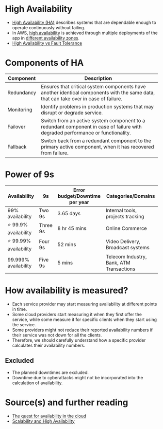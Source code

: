 # High Availability
- [High Availability (HA)](https://avinetworks.com/glossary/high-availability/) describes systems that are dependable enough to operate continuously without failing.
- In AWS, [high availability]() is achieved through multiple deployments of the app in [different availability zones](../2_AWS/AWS-Global-Architecture-Region-AZ.md).
- [High Availability vs Fault Tolerance](FaultToleranceVsHighAvailability.md)

# Components of HA

| Component  | Description                                                                                                                          |
|------------|--------------------------------------------------------------------------------------------------------------------------------------|
| Redundancy | Ensures that critical system components have another identical components with the same data, that can take over in case of failure. |
| Monitoring | Identify problems in production systems that may disrupt or degrade service.                                                         |
| Failover   | Switch from an active system component to a redundant component in case of failure with degraded performance or functionality.       |
| Fallback   | Switch back from a redundant component to the primary active component, when it has recovered from failure.                          |

# Power of 9s

| Availability               | 9s       | Error budget/Downtime per year | Categories/Domains                       |
|----------------------------|----------|--------------------------------|------------------------------------------|
| 99% availability           | Two 9s   | 3.65 days                      | Internal tools, projects tracking        |
| :star: 99.9% availability  | Three 9s | 8 hr 45 mins                   | Online Commerce                          |
| :star: 99.99% availability | Four 9s  | 52 mins                        | Video Delivery, Broadcast systems        |
| 99.999% availability       | Five 9s  | 5 mins                         | Telecom Industry, Bank, ATM Transactions |

# How availability is measured?
- Each service provider may start measuring availability at different points in time. 
- Some cloud providers start measuring it when they first offer the service, while some measure it for specific clients when they start using the service. 
- Some providers might not reduce their reported availability numbers if their service was not down for all the clients.
- Therefore, we should carefully understand how a specific provider calculates their availability numbers.

## Excluded
- The planned downtimes are excluded. 
- Downtime due to cyberattacks might not be incorporated into the calculation of availability. 

# Source(s) and further reading
- [The quest for availability in the cloud](https://acloudguru.com/blog/engineering/the-quest-for-availability?utm_source=medium_blog&utm_medium=redirect&utm_campaign=medium_blog)
- [Scalability and High Availability](https://dzone.com/refcardz/scalability)